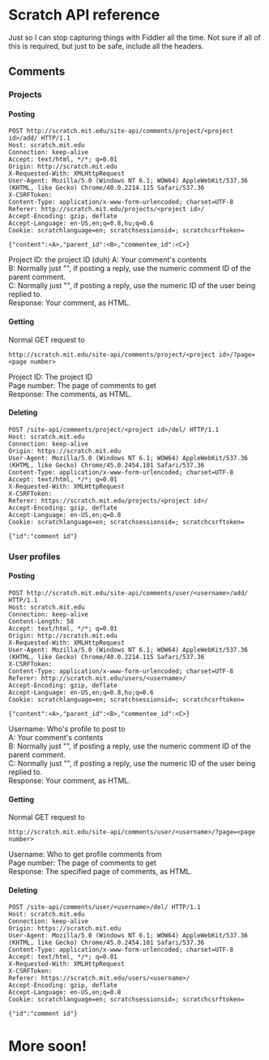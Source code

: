 # Scratch API reference #

Just so I can stop capturing things with Fiddler all the time.
Not sure if all of this is required, but just to be safe, include all the headers.

## Comments ##
### Projects ###
#### Posting ####
```http
POST http://scratch.mit.edu/site-api/comments/project/<project id>/add/ HTTP/1.1
Host: scratch.mit.edu
Connection: keep-alive
Accept: text/html, */*; q=0.01
Origin: http://scratch.mit.edu
X-Requested-With: XMLHttpRequest
User-Agent: Mozilla/5.0 (Windows NT 6.1; WOW64) AppleWebKit/537.36 (KHTML, like Gecko) Chrome/40.0.2214.115 Safari/537.36
X-CSRFToken: 
Content-Type: application/x-www-form-urlencoded; charset=UTF-8
Referer: http://scratch.mit.edu/projects/<project id>/
Accept-Encoding: gzip, deflate
Accept-Language: en-US,en;q=0.8,hu;q=0.6
Cookie: scratchlanguage=en; scratchsessionsid=; scratchcsrftoken=

{"content":<A>,"parent_id":<B>,"commentee_id":<C>}
```
Project ID: the project ID (duh)
A: Your comment's contents  
B: Normally just "", if posting a reply, use the numeric comment ID of the parent comment.  
C: Normally just "", if posting a reply, use the numeric ID of the user being replied to.  
Response: Your comment, as HTML.

#### Getting ####
Normal GET request to
```http
http://scratch.mit.edu/site-api/comments/project/<project id>/?page=<page number>
```
Project ID: The project ID  
Page number: The page of comments to get  
Response: The comments, as HTML.

#### Deleting ####
```http
POST /site-api/comments/project/<project id>/del/ HTTP/1.1
Host: scratch.mit.edu
Connection: keep-alive
Origin: https://scratch.mit.edu
User-Agent: Mozilla/5.0 (Windows NT 6.1; WOW64) AppleWebKit/537.36 (KHTML, like Gecko) Chrome/45.0.2454.101 Safari/537.36
Content-Type: application/x-www-form-urlencoded; charset=UTF-8
Accept: text/html, */*; q=0.01
X-Requested-With: XMLHttpRequest
X-CSRFToken: 
Referer: https://scratch.mit.edu/projects/<project id>/
Accept-Encoding: gzip, deflate
Accept-Language: en-US,en;q=0.8
Cookie: scratchlanguage=en; scratchsessionsid=; scratchcsrftoken=

{"id":"comment id"}
```

### User profiles ###
#### Posting ####
```http
POST http://scratch.mit.edu/site-api/comments/user/<username>/add/ HTTP/1.1
Host: scratch.mit.edu
Connection: keep-alive
Content-Length: 58
Accept: text/html, */*; q=0.01
Origin: http://scratch.mit.edu
X-Requested-With: XMLHttpRequest
User-Agent: Mozilla/5.0 (Windows NT 6.1; WOW64) AppleWebKit/537.36 (KHTML, like Gecko) Chrome/40.0.2214.115 Safari/537.36
X-CSRFToken: 
Content-Type: application/x-www-form-urlencoded; charset=UTF-8
Referer: http://scratch.mit.edu/users/<username>/
Accept-Encoding: gzip, deflate
Accept-Language: en-US,en;q=0.8,hu;q=0.6
Cookie: scratchlanguage=en; scratchsessionsid=; scratchcsrftoken= 

{"content":<A>,"parent_id":<B>,"commentee_id":<C>}
```
Username: Who's profile to post to  
A: Your comment's contents  
B: Normally just "", if posting a reply, use the numeric comment ID of the parent comment.  
C: Normally just "", if posting a reply, use the numeric ID of the user being replied to.  
Response: Your comment, as HTML.

#### Getting ####
Normal GET request to
```http
http://scratch.mit.edu/site-api/comments/user/<username>/?page=<page number>
```
Username: Who to get profile comments from  
Page number: The page of comments to get  
Response: The specified page of comments, as HTML.

#### Deleting ####
```http
POST /site-api/comments/user/<username>/del/ HTTP/1.1
Host: scratch.mit.edu
Connection: keep-alive
Origin: https://scratch.mit.edu
User-Agent: Mozilla/5.0 (Windows NT 6.1; WOW64) AppleWebKit/537.36 (KHTML, like Gecko) Chrome/45.0.2454.101 Safari/537.36
Content-Type: application/x-www-form-urlencoded; charset=UTF-8
Accept: text/html, */*; q=0.01
X-Requested-With: XMLHttpRequest
X-CSRFToken: 
Referer: https://scratch.mit.edu/users/<username>/
Accept-Encoding: gzip, deflate
Accept-Language: en-US,en;q=0.8
Cookie: scratchlanguage=en; scratchsessionsid=; scratchcsrftoken=

{"id":"comment id"}
```

# More soon! #
